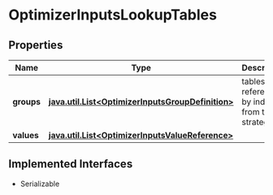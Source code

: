 

# OptimizerInputsLookupTables


## Properties

Name | Type | Description | Notes
------------ | ------------- | ------------- | -------------
**groups** | [**java.util.List&lt;OptimizerInputsGroupDefinition&gt;**](OptimizerInputsGroupDefinition.md) | tables to be referenced by index from the strategy. |  [optional]
**values** | [**java.util.List&lt;OptimizerInputsValueReference&gt;**](OptimizerInputsValueReference.md) |  |  [optional]


## Implemented Interfaces

* Serializable


